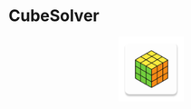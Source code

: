 # CubeSolver

<p align="center">
<img src="https://raw.githubusercontent.com/YankFitzgerald/ImgHub2/main/202311220037564.png" style="zoom:80%;" />
</p>


